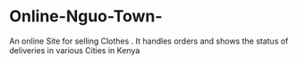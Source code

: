 # Online-Nguo-Town-
An online Site for selling Clothes . It handles orders and shows the status of deliveries in various Cities in Kenya
